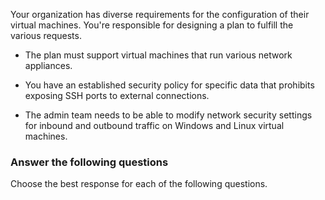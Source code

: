 Your organization has diverse requirements for the configuration of their virtual machines. You're responsible for designing a plan to fulfill the various requests.

- The plan must support virtual machines that run various network appliances.

- You have an established security policy for specific data that prohibits exposing SSH ports to external connections.

- The admin team needs to be able to modify network security settings for inbound and outbound traffic on Windows and Linux virtual machines.

### Answer the following questions

Choose the best response for each of the following questions. 
